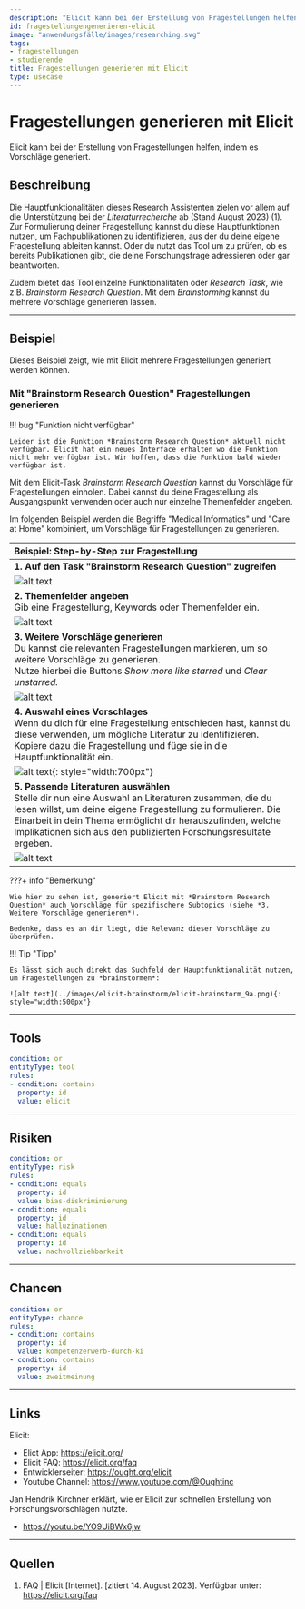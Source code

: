 ```yaml
---
description: "Elicit kann bei der Erstellung von Fragestellungen helfen, indem es Vorschläge generiert."
id: fragestellungengenerieren-elicit
image: "anwendungsfälle/images/researching.svg"
tags:
- fragestellungen
- studierende
title: Fragestellungen generieren mit Elicit
type: usecase
---
```



# Fragestellungen generieren mit Elicit

Elicit kann bei der Erstellung von Fragestellungen helfen, indem es Vorschläge generiert.



## Beschreibung
Die Hauptfunktionalitäten dieses Research Assistenten zielen vor allem auf die Unterstützung bei der *Literaturrecherche* ab (Stand August 2023) (1). Zur Formulierung deiner Fragestellung kannst du diese Hauptfunktionen nutzen, um Fachpublikationen zu identifizieren, aus der du deine eigene Fragestellung ableiten kannst. Oder du nutzt das Tool um zu prüfen, ob es bereits Publikationen gibt, die deine Forschungsfrage adressieren oder gar beantworten.

Zudem bietet das Tool einzelne Funktionalitäten oder *Research Task*, wie z.B. *Brainstorm Research Question*. Mit dem *Brainstorming* kannst du mehrere Vorschläge generieren lassen.


---


## Beispiel

Dieses Beispiel zeigt, wie mit Elicit mehrere Fragestellungen generiert werden können.

### Mit "Brainstorm Research Question" Fragestellungen generieren

!!! bug "Funktion nicht verfügbar"

    Leider ist die Funktion *Brainstorm Research Question* aktuell nicht verfügbar. Elicit hat ein neues Interface erhalten wo die Funktion nicht mehr verfügbar ist. Wir hoffen, dass die Funktion bald wieder verfügbar ist.


Mit dem Elicit-Task *Brainstorm Research Question* kannst du Vorschläge für Fragestellungen einholen.
Dabei kannst du deine Fragestellung als Ausgangspunkt verwenden oder auch nur einzelne Themenfelder angeben.

Im folgenden Beispiel werden die Begriffe "Medical Informatics" und "Care at Home" kombiniert, um Vorschläge für Fragestellungen zu generieren.

| Beispiel: Step-by-Step zur Fragestellung                                              |
| :------------------------------------------------------------------------------------ |
| **1. Auf den Task "Brainstorm Research Question" zugreifen**                          | 
| ![alt text](../images/elicit-brainstorm/elicit-brainstorm_1.png)      |
| **2. Themenfelder angeben**<br>Gib eine Fragestellung, Keywords oder Themenfelder ein.| 
| ![alt text](../images/elicit-brainstorm/elicit-brainstorm_3.png)      |
| **3. Weitere Vorschläge generieren**<br> Du kannst die relevanten Fragestellungen markieren, um so weitere Vorschläge zu generieren. <br> Nutze hierbei die Buttons *Show more like starred* und *Clear unstarred.*|
| ![alt text](../images/elicit-brainstorm/elicit-brainstorm_4.png) |
| **4. Auswahl eines Vorschlages**<br>Wenn du dich für eine Fragestellung entschieden hast, kannst du diese verwenden, um mögliche Literatur zu identifizieren. Kopiere dazu die Fragestellung und füge sie in die Hauptfunktionalität ein.| 
| ![alt text](../images/elicit-brainstorm/elicit-brainstorm_7b.png){: style="width:700px"} |
| **5. Passende Literaturen auswählen** <br>Stelle dir nun eine Auswahl an Literaturen zusammen, die du lesen willst, um deine eigene Fragestellung zu formulieren. Die Einarbeit in dein Thema ermöglicht dir herauszufinden, welche Implikationen sich aus den publizierten Forschungsresultate ergeben.|
| ![alt text](../images/elicit-brainstorm/elicit-brainstorm_8.png)      | 



???+ info "Bemerkung"

    Wie hier zu sehen ist, generiert Elicit mit *Brainstorm Research Question* auch Vorschläge für spezifischere Subtopics (siehe *3. Weitere Vorschläge generieren*).
    
    Bedenke, dass es an dir liegt, die Relevanz dieser Vorschläge zu überprüfen.



!!! Tip  "Tipp"

    Es lässt sich auch direkt das Suchfeld der Hauptfunktionalität nutzen, um Fragestellungen zu *brainstormen*:

    ![alt text](../images/elicit-brainstorm/elicit-brainstorm_9a.png){: style="width:500px"}



---


## Tools

```yaml
condition: or
entityType: tool
rules:
- condition: contains
  property: id
  value: elicit
```


---


## Risiken


```yaml
condition: or
entityType: risk
rules:
- condition: equals
  property: id
  value: bias-diskriminierung
- condition: equals
  property: id
  value: halluzinationen
- condition: equals
  property: id
  value: nachvollziehbarkeit
```


---


## Chancen

```yaml
condition: or
entityType: chance
rules:
- condition: contains
  property: id
  value: kompetenzerwerb-durch-ki
- condition: contains
  property: id
  value: zweitmeinung
```


---


## Links

Elicit:

- Elict App: https://elicit.org/
- Elicit FAQ: https://elicit.org/faq
- Entwicklerseiter: https://ought.org/elicit
- Youtube Channel: https://www.youtube.com/@Oughtinc

Jan Hendrik Kirchner erklärt, wie er Elicit zur schnellen Erstellung von Forschungsvorschlägen nutzte.

- https://youtu.be/YO9UiBWx6jw


---


## Quellen

1.	FAQ | Elicit [Internet]. [zitiert 14. August 2023]. Verfügbar unter: https://elicit.org/faq

